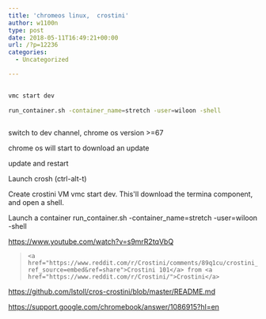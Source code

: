 ```yaml
---
title: 'chromeos linux,  crostini'
author: w1100n
type: post
date: 2018-05-11T16:49:21+00:00
url: /?p=12236
categories:
  - Uncategorized

---
```

```bash
  
vmc start dev
  
run_container.sh -container_name=stretch -user=wiloon -shell
  
```

switch to dev channel, chrome os version >=67
  
chrome os will start to download an update
  
update and restart

Launch crosh (ctrl-alt-t)
  
Create crostini VM vmc start dev. This'll download the termina component, and open a shell.
  
Launch a container run_container.sh -container_name=stretch -user=wiloon -shell

<https://www.youtube.com/watch?v=s9mrR2tqVbQ>

<blockquote class="reddit-card" >
  
    <a href="https://www.reddit.com/r/Crostini/comments/89q1cu/crostini_101/?ref_source=embed&ref=share">Crostini 101</a> from <a href="https://www.reddit.com/r/Crostini/">Crostini</a>
  
</blockquote>
  
https://github.com/lstoll/cros-crostini/blob/master/README.md
  
https://support.google.com/chromebook/answer/1086915?hl=en